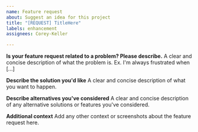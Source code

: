 ```yaml
---
name: Feature request
about: Suggest an idea for this project
title: "[REQUEST] TitleHere"
labels: enhancement
assignees: Corey-Keller

---
```


<!---  This is an opening tag for a comment section.

You do not need to remove or edit any of the lines in between these tags,
as they will not be visible in your post.

A few important points before you start your issue:
  1. If your issue is instead a question or bug report,
  please use the "Question" or "Bug Report" templates respectively.
  2. Provide a general summary of the issue in place of 'TitleHere' above.
 
This is a closing tag for a comment section. -->

**Is your feature request related to a problem? Please describe.**
A clear and concise description of what the problem is. Ex. I'm always frustrated when [...]

**Describe the solution you'd like**
A clear and concise description of what you want to happen.

**Describe alternatives you've considered**
A clear and concise description of any alternative solutions or features you've considered.

**Additional context**
Add any other context or screenshots about the feature request here.
